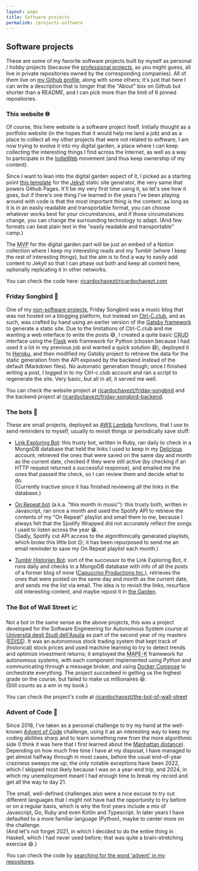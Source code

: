 ```yaml
---
layout: page
title: Software projects
permalink: /projects-software
---
```


## Software projects

These are some of my favorite software projects built by myself as personal / hobby projects (because the <a href="/professional-experience" class="internal-link">professional projects</a>, as you might guess, all live in private repositories owned by the corresponding companies). All of them live on [my Github profile](https://github.com/ricardochavezt), along with some others; it's just that here I can write a description that is longer that the "About" box on Github but shorter than a README, and I can pick more than the limit of 6 pinned repositories.

### This website 🌐

Of course, this here website is a software project itself. Initially thought as a portfolio website (in the hopes that it would help me land a job) and as a place to collect all my other projects that were not related to software, I am now trying to evolve it into my digital garden, a place where I can keep collecting the interesting things I find across the Internet, as well as a way to participate in the [IndieWeb](https://indieweb.org/Main_Page) movement (and thus keep ownership of my content).

Since I want to lean into the digital garden aspect of it, I picked as a starting point [this template](https://github.com/maximevaillancourt/digital-garden-jekyll-template) for the [Jekyll](https://jekyllrb.com/) static site generator, the very same that powers Github Pages. It'll be my very first time using it, so let's see how it goes, but if there's one thing I've learned in the years I've been playing around with code is that the most important thing is the content: as long as it is in an easily readable and transportable format, you can choose whatever works best for your circumstances, and if those circumstances change, you can change the surrounding technology to adapt. (And few formats can beat plain text in the "easily readable and transportable" camp.)

The <abbr title="minimum viable product">MVP</abbr> for the digital garden part will be just an embed of a Notion collection where I keep my interesting reads and my Tumblr (where I keep the rest of interesting things), but the aim is to find a way to easily add content to Jekyll so that I can phase out both and keep all content here, optionally replicating it in other networks.

You can check the code here: [ricardochavezt/ricardochavezt.com](https://github.com/ricardochavezt/ricardochavezt.com)

### Friday Songbird 🎵

One of my <a href="/projects-other" class="internal-link">non-software projects</a>, Friday Songbird was a music blog that was not hosted on a blogging platform, but instead on [Ctrl-C.club](https://ctrl-c.club/), and as such, was crafted by hand using an earlier version of the [Gatsby framework](https://www.gatsbyjs.com/) to generate a static site. Due to the limitations of Ctrl-C.club and me wanting a web interface to write the posts 😅, I created a quite basic <abbr title="create, read, update, delete">CRUD</abbr> interface using the [Flask](https://flask.palletsprojects.com/en/stable/) web framework for Python (chosen because I had used it a lot in my previous job and wanted a quick solution 😅), deployed it to [Heroku](https://www.heroku.com/), and then modified my Gatsby project to retrieve the data for the static generation from the API exposed by the backend instead of the default (Markdown files). No automatic generation though; once I finished writing a post, I logged in to my Ctrl-c.club account and ran a script to regenerate the site. Very basic, but all in all, it served me well.

You can check the website project at [ricardochavezt/friday-songbird](https://github.com/ricardochavezt/friday-songbird) and the backend project at [ricardochavezt/friday-songbird-backend](https://github.com/ricardochavezt/friday-songbird-backend).

### The bots 🤖

These are small projects, deployed as [AWS Lambda](https://aws.amazon.com/es/lambda/) functions, that I use to send reminders to myself, usually to revisit things or periodically save stuff:

- [Link Exploring Bot](https://github.com/ricardochavezt/link_exploring_bot): this trusty bot, written in Ruby, ran daily to check in a MongoDB database that held the links I used to keep in my [Delicious](https://del.icio.us/) account, retrieved the ones that were saved on the same day and month as the current date, checked if they were still active (by checking if an HTTP request returned a successful response), and emailed me the ones that passed the check, so I can review them and decide what to do.  
(Currently inactive since it has finished reviewing all the links in the database.)

- [On Repeat bot](https://github.com/ricardochavezt/on_repeat_bot) (a.k.a. "this month in music"): this trusty both, written in Javascript, ran once a month and used the Spotify API to retrieve the contents of my "On Repeat" playlist and email them to me, because I always felt that the Spotify Wrapped did not accurately reflect the songs I used to listen across the year 😁.  
(Sadly, Spotify cut API access to the algorithmically generated playlists, which broke this little bot ☹️; it has been repurposed to send me an email reminder to save my On Repeat playlist each month.)

- [Tumblr Historian Bot](https://github.com/ricardochavezt/tumblr_historian_bot): sort of the successor to the Link Exploring Bot, it runs daily and checks in a MongoDB database with info of all the posts of a former blog of mine ([Capuccino Productions Inc.](https://capuccinoproductions.tumblr.com/)), retrieves the ones that were posted on the same day and month as the current date, and sends me the list via email. The idea is to revisit the links, resurface old interesting content, and maybe repost it in <a href="/garden" class="internal-link">the Garden</a>.

### The Bot of Wall Street 📈

Not a bot in the same sense as the above projects, this was a project developed for the Software Engineering for Autonomous System course at [Università degli Studi dell'Aquila](https://www.univaq.it/en/index.php?&lang_s=en) as part of the second year of my masters ([EDISS](https://www.master-ediss.eu/)). It was an autonomous stock trading system that kept track of (historical) stock prices and used machine learning to try to detect trends and optimize investment returns; it employed the <abbr title="Monitor, Analyze, Plan, Execute - over shared Knowledge">MAPE-K</abbr> framework for autonomous systems, with each component implemented using Python and communicating through a message broker, and using [Docker Compose](https://docs.docker.com/compose/) to orchestrate everything. The project succedeed in getting us the highest grade on the course, but failed to make us millionaires 😆.  
(Still counts as a win in my book.)

You can check the project's code at [ricardochavezt/the-bot-of-wall-street](https://github.com/ricardochavezt/the-bot-of-wall-street)

### Advent of Code 🎄

Since 2018, I've taken as a personal challenge to try my hand at the well-known [Advent of Code](https://adventofcode.com/) challenge, using it as an interesting way to keep my coding abilities sharp and to learn something new from the more algorithmic side (I think it was here that I first learned about the [Manhattan distance](https://en.wikipedia.org/wiki/Taxicab_geometry)). Depending on how much free time I have at my disposal, I have managed to get almost halfway through in most cases, before the usual end-of-year craziness sweeps me up; the only notable exceptions have been 2022, which I skipped most likely because I was on a year-end trip, and 2024, in which my unemployment meant I had enough time to break my record and get all the way to day 21.

The small, well-defined challenges also were a nice excuse to try out different languages that I might not have had the opportunity to try before or on a regular basis, which is why the first years include a mix of Javascript, Go, Ruby and even Kotlin and Typescript. In later years I have defaulted to a more familiar language (Python), maybe to center more on the challenge.  
(And let's not forget 2021, in which I decided to do the entire thing in Haskell, which I had never used before; that was quite a brain-stretching exercise 😄.)

You can check the code by [searching for the word 'advent' in my repositores](https://github.com/ricardochavezt?tab=repositories&q=advent&type=&language=&sort=).